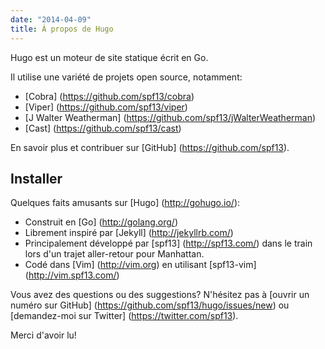 ```yaml
---
date: "2014-04-09"
title: À propos de Hugo
---
```


Hugo est un moteur de site statique écrit en Go.

Il utilise une variété de projets open source, notamment:

* [Cobra] (https://github.com/spf13/cobra)
* [Viper] (https://github.com/spf13/viper)
* [J Walter Weatherman] (https://github.com/spf13/jWalterWeatherman)
* [Cast] (https://github.com/spf13/cast)

En savoir plus et contribuer sur [GitHub] (https://github.com/spf13).

## Installer

Quelques faits amusants sur [Hugo] (http://gohugo.io/):

* Construit en [Go] (http://golang.org/)
* Librement inspiré par [Jekyll] (http://jekyllrb.com/)
* Principalement développé par [spf13] (http://spf13.com/) dans le train lors d'un trajet aller-retour pour Manhattan.
* Codé dans [Vim] (http://vim.org) en utilisant [spf13-vim] (http://vim.spf13.com/)

Vous avez des questions ou des suggestions? N'hésitez pas à [ouvrir un numéro sur GitHub] (https://github.com/spf13/hugo/issues/new) ou [demandez-moi sur Twitter] (https://twitter.com/spf13).

Merci d'avoir lu!
